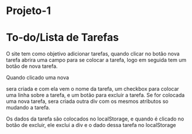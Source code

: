 # Projeto-1
 
#  To-do/Lista de Tarefas

O site tem como objetivo adicionar tarefas, quando clicar no botão nova tarefa abrira uma campo para se colocar a tarefa, logo em seguida tem um botão de nova tarefa.

Quando clicado uma nova <div> sera criada e com ela vem o nome da tarefa, um checkbox para colocar uma linha sobre a tarefa, e um botão para excluir a tarefa. Se for colocada uma nova tarefa, sera criada outra div com os mesmos atributos so mudando a tarefa.

Os dados da tarefa são colocados no localStorage, e quando é clicado no botão de excluir, ele exclui a div e o dado dessa tarefa no localStorage